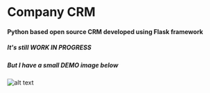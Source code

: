 # Company CRM

#### Python based open source CRM developed using Flask framework

##### It's still WORK IN PROGRESS
##### But I have a small DEMO image below
![alt text](https://i.ibb.co/BsWm9Kf/eeazycrm-demo1.gif)

